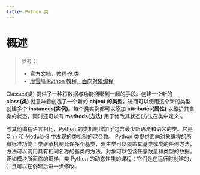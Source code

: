 ```yaml
---
title: Python 类
---
```


# 概述

> 参考：
> - [官方文档，教程-9.类](https://docs.python.org/3/tutorial/classes.html)
> - [廖雪峰 Python 教程，面向对象编程](https://www.liaoxuefeng.com/wiki/1016959663602400/1017495723838528)

Classes(类) 提供了一种将数据与功能捆绑到一起的手段。创建一个新的 **class(类)** 就意味着创造了一个新的 **object 的类型**，进而可以使用这个新的类型创建多个 **instances(实例)**。每个类实例都可以添加 **attributes(属性)** 以维护其自身的状态，同时还可以有 **methods(方法)** 用于修改其状态(方法在类中定义)。

与其他编程语言相比，Python 的类机制增加了包含最少新语法和语义的类。它是 C ++和 Modula-3 中发现的类机制的混合物。 Python 类提供面向对象编程的所有标准功能：类继承机制允许多个基类，派生类可以覆盖其基类或类的任何方法，方法可以调用具有相同名称的基类的方法。对象可以包含任意数量和类型的数据。正如模块所面临的那样，类 Python 的动态性质的课程：它们是在运行时创建的，并且可以在创建后进一步修改。
